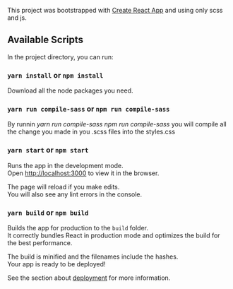 This project was bootstrapped with [Create React App](https://github.com/facebook/create-react-app) and using only scss and js.

## Available Scripts

In the project directory, you can run:

### `yarn install` or `npm install`

Download all the node packages you need.

### `yarn run compile-sass` or `npm run compile-sass`

By runnin _yarn run compile-sass_ _npm run compile-sass_ you will compile all the change you made in you .scss files into the styles.css

### `yarn start` or `npm start`

Runs the app in the development mode.<br />
Open [http://localhost:3000](http://localhost:3000) to view it in the browser.

The page will reload if you make edits.<br />
You will also see any lint errors in the console.

### `yarn build` or `npm build`

Builds the app for production to the `build` folder.<br />
It correctly bundles React in production mode and optimizes the build for the best performance.

The build is minified and the filenames include the hashes.<br />
Your app is ready to be deployed!

See the section about [deployment](https://facebook.github.io/create-react-app/docs/deployment) for more information.


